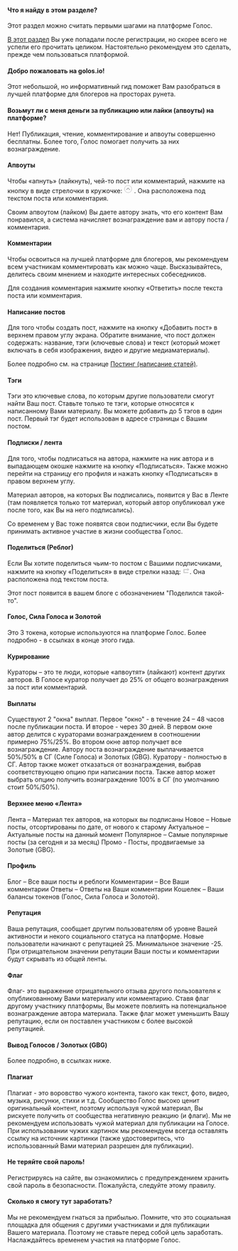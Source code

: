 #### Что я найду в этом разделе?
Этот раздел можно считать первыми шагами на платформе Голос.
 
[В этот раздел](https://golos.io/welcome) Вы уже попадали после регистрации, но скорее всего не успели его прочитать целиком. Настоятельно рекомендуем это сделать, прежде чем пользоваться платформой.

#### Добро пожаловать на golos.io!
Этот небольшой, но информативный гид поможет Вам разобраться в лучшей платформе для блогеров на просторах рунета.

#### Возьмут ли с меня деньги за публикацию или лайки (апвоуты) на платформе?
Нет! Публикация, чтение, комментирование и апвоуты совершенно бесплатны. Более того, Голос помогает получить за них вознаграждение.

#### Апвоуты
Чтобы «апнуть» (лайкнуть), чей-то пост или комментарий, нажмите на кнопку в виде стрелочки в кружочке:  ![](/assets/upvote.jpg) . Она расположена под текстом поста или комментария. 

Своим апвоутом (лайком) Вы даете автору знать, что его контент Вам понравился, а система начисляет вознаграждение вам и автору поста / комментария.

#### Комментарии
Чтобы освоиться на лучшей платформе для блогеров, мы рекомендуем всем участникам комментировать как можно чаще. Высказывайтесь, делитесь своим мнением и находите интересных собеседников.

Для создания комментария нажмите кнопку «Ответить» после текста поста или комментария.

#### Написание постов
Для того чтобы создать пост, нажмите на кнопку «Добавить пост» в верхнем правом углу экрана. Обратите внимание, что пост должен содержать: название, тэги (ключевые слова) и текст (который может включать в себя изображения, видео и другие медиаматериалы). 

Более подробно см. на странице [Постинг (написание статей)](/2-rewards/posting_rewards.html).

#### Тэги
Тэги это ключевые слова, по которым другие пользователи смогут найти Ваш пост. Ставьте только те тэги, которые относятся к написанному Вами материалу.
Вы можете добавить до 5 тэгов в один пост. Первый тэг будет использован в адресе страницы с Вашим постом.

#### Подписки / лента
Для того, чтобы подписаться на автора, нажмите на ник автора и в выпадающем окошке нажмите на кнопку «Подписаться». Также можно перейти на страницу его профиля и нажать кнопку «Подписаться» в правом верхнем углу.
 
Материал авторов, на которых Вы подписались, появится у Вас в Ленте (там появляется только тот материал, который автор опубликовал уже после того, как Вы на него подписались).

Со временем у Вас тоже появятся свои подписчики, если Вы будете принимать активное участие в жизни сообщества Голос.

#### Поделиться (Реблог)
Если Вы хотите поделиться чьим-то постом с Вашими подписчиками, нажмите на кнопку «Поделиться» в виде стрелки назад: ![](/assets/reblog.jpg).  Она расположена под текстом поста. 

Этот пост появится в вашем блоге с обозначением "Поделился такой-то".

#### Голос, Сила Голоса и Золотой
Это 3 токена, которые используются на платформе Голос. Более подробно - в ссылках в конце этого гида.

#### Курирование
Кураторы – это те люди, которые «апвоутят» (лайкают) контент других авторов. 
В Голосе куратор получает до 25% от общего вознаграждения за пост или комментарий.

#### Выплаты
Существуют 2 "окна" выплат. Первое "окно" - в течение 24 – 48 часов после публикации поста. И второе - через 30 дней.
В первом окне автор делится с кураторами вознаграждением в соотношении примерно 75%/25%. Во втором окне автор получает все вознаграждение.
Автору поста вознаграждение выплачивается 50%/50% в СГ (Силе Голоса) и Золотых (GBG). Куратору - полностью в СГ.
Автор также может отказаться от вознаграждения, выбрав соответствующею опцию при написании поста.
Также автор может выбрать опцию получить вознаграждение 100% в СГ (по умолчанию стоит 50%/50%).

#### Верхнее меню «Лента»
Лента – Материал тех авторов, на которых вы подписаны
Новое – Новые посты, отсортированы по дате, от нового к старому
Актуальное – Актуальные посты на данный момент
Популярное – Самые популярные посты (за сегодня и за месяц)
Промо - Посты, продвигаемые за Золотые (GBG).

#### Профиль
Блог – Все ваши посты и реблоги
Комментарии – Все Ваши комментарии
Ответы – Ответы на Ваши комментарии
Кошелек – Ваши балансы токенов (Голос, Сила Голоса и Золотой).

#### Репутация
Ваша репутация, сообщает другим пользователям об уровне Вашей активности и некого социального статуса на платформе.
Новые пользователи начинают с репутацией 25. Минимальное значение -25. При отрицательном значении репутации Ваши посты и комментарии будут скрывать из общей ленты.

#### Флаг
Флаг- это выражение отрицательного отзыва другого пользователя к опубликованному Вами материалу или комментарию.
Ставя флаг другому участнику платформы, Вы можете повлиять на потенциальное вознаграждение автора материала. Также флаг может уменьшить Вашу репутацию, если он поставлен участником с более высокой репутацией.

#### Вывод Голосов / Золотых (GBG)
Более подробно, в ссылках ниже.

#### Плагиат
Плагиат - это воровство чужого контента, такого как текст, фото, видео, музыка, рисунки, стихи и т.д.
Сообщество Голос высоко ценит оригинальный контент, поэтому используя чужой материал, Вы рискуете получить от сообщества негативную реакцию (и флаги).
Мы не рекомендуем использовать чужой материал для публикации на Голосе.
При использовании чужих картинок мы рекомендуем всегда оставлять ссылку на источник картинки (также удостоверитесь, что использованный Вами материал разрешен для публикации).

#### Не теряйте свой пароль! 
Регистрируясь на сайте, вы ознакомились с предупреждением хранить свой пароль в безопасности.
Пожалуйста, следуйте этому правилу.

#### Сколько я смогу тут заработать?
Мы не рекомендуем гнаться за прибылью. Помните, что это социальная площадка для общения с другими участниками и для публикации Вашего материала. Поэтому не ставьте перед собой цель заработать. Наслаждайтесь временем участия на платформе Голос.
